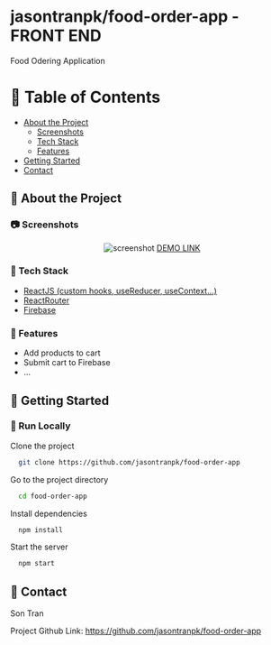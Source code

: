 # jasontranpk/food-order-app - FRONT END
Food Odering Application 

<!-- Table of Contents -->
# :notebook_with_decorative_cover: Table of Contents

- [About the Project](#star2-about-the-project)
  * [Screenshots](#camera-screenshots)
  * [Tech Stack](#space_invader-tech-stack)
  * [Features](#dart-features)
- [Getting Started](#toolbox-getting-started)
- [Contact](#handshake-contact)

  

<!-- About the Project -->
## :star2: About the Project


<!-- Screenshots -->
### :camera: Screenshots

<div align="center"> 
  <img src="https://user-images.githubusercontent.com/62680684/203268233-a7353eed-f495-418d-94e2-f8a27e62f581.png" alt="screenshot" />
  <a href="https://d105wx0pa1ga2y.cloudfront.net/"> DEMO LINK </a>
</div>


<!-- TechStack -->
### :space_invader: Tech Stack

<ul>
  <li><a href="https://nodejs.org/en/">ReactJS (custom hooks, useReducer, useContext...)</a></li>
  <li><a href="https://reactrouter.com/en/main">ReactRouter</a></li>
  <li><a href="https://firebase.google.com/">Firebase</a></li>
</ul>



<!-- Features -->
### :dart: Features

- Add products to cart
- Submit cart to Firebase
- ...

<!-- Getting Started -->
## 	:toolbox: Getting Started

<!-- Prerequisites -->

<!-- Run Locally -->
### :running: Run Locally

Clone the project

```bash
  git clone https://github.com/jasontranpk/food-order-app
```

Go to the project directory

```bash
  cd food-order-app
```

Install dependencies

```bash
  npm install
```

Start the server

```bash
  npm start
```

<!-- Contact -->
## :handshake: Contact

Son Tran

Project Github Link: <a href="https://github.com/jasontranpk/food-order-app">https://github.com/jasontranpk/food-order-app</a>
